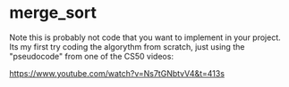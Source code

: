 # merge_sort
Note this is probably not code that you want to implement in your project.
Its my first try coding the algorythm from scratch, just using the "pseudocode" from one of the CS50 videos:

https://www.youtube.com/watch?v=Ns7tGNbtvV4&t=413s
